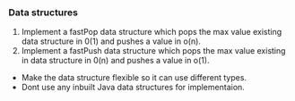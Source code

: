 ### Data structures
1. Implement a fastPop data structure which  pops the max value existing data structure in 0(1) and pushes a value in o(n).
2. Implement a fastPush data structure which pops the max value existing in data structure in 0(n) and pushes a value in o(1).

- Make the data structure flexible so it can use different types.
- Dont use any inbuilt Java data structures for implementaion.
